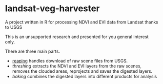 # landsat-veg-harvester
A project written in R for processing NDVI and EVI data from Landsat thanks to USGS

This is an unsupported research and presented for you general interest only.

There are three main parts.

* [reaping](reaping/README.md) handles download of raw scene files from USGS.
* _threshing_ extracts the NDVI and EVI layers from the raw scenes, removes the clouded areas, reprojects and saves the digested layers.
* _baking_ combines the digested layers into different products for analysis

